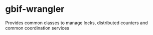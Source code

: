 gbif-wrangler
=============
Provides common classes to manage locks, distributed counters and common coordination services
